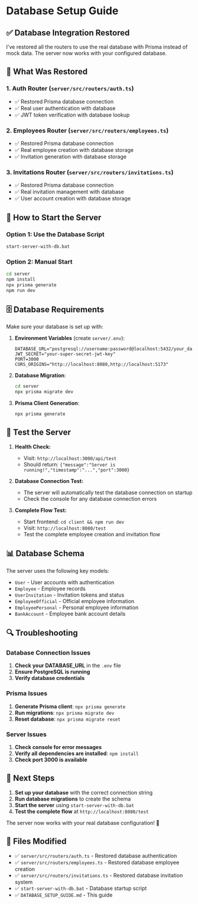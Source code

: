# Database Setup Guide

## ✅ **Database Integration Restored**

I've restored all the routers to use the real database with Prisma instead of mock data. The server now works with your configured database.

## 🔧 **What Was Restored**

### 1. **Auth Router** (`server/src/routers/auth.ts`)
- ✅ Restored Prisma database connection
- ✅ Real user authentication with database
- ✅ JWT token verification with database lookup

### 2. **Employees Router** (`server/src/routers/employees.ts`)
- ✅ Restored Prisma database connection
- ✅ Real employee creation with database storage
- ✅ Invitation generation with database storage

### 3. **Invitations Router** (`server/src/routers/invitations.ts`)
- ✅ Restored Prisma database connection
- ✅ Real invitation management with database
- ✅ User account creation with database storage

## 🚀 **How to Start the Server**

### Option 1: Use the Database Script
```bash
start-server-with-db.bat
```

### Option 2: Manual Start
```bash
cd server
npm install
npx prisma generate
npm run dev
```

## 🗄️ **Database Requirements**

Make sure your database is set up with:

1. **Environment Variables** (create `server/.env`):
   ```env
   DATABASE_URL="postgresql://username:password@localhost:5432/your_database"
   JWT_SECRET="your-super-secret-jwt-key"
   PORT=3000
   CORS_ORIGINS="http://localhost:8080,http://localhost:5173"
   ```

2. **Database Migration**:
   ```bash
   cd server
   npx prisma migrate dev
   ```

3. **Prisma Client Generation**:
   ```bash
   npx prisma generate
   ```

## 🧪 **Test the Server**

1. **Health Check:**
   - Visit: `http://localhost:3000/api/test`
   - Should return: `{"message":"Server is running!","timestamp":"...","port":3000}`

2. **Database Connection Test:**
   - The server will automatically test the database connection on startup
   - Check the console for any database connection errors

3. **Complete Flow Test:**
   - Start frontend: `cd client && npm run dev`
   - Visit: `http://localhost:8080/test`
   - Test the complete employee creation and invitation flow

## 📊 **Database Schema**

The server uses the following key models:
- `User` - User accounts with authentication
- `Employee` - Employee records
- `UserInvitation` - Invitation tokens and status
- `EmployeeOfficial` - Official employee information
- `EmployeePersonal` - Personal employee information
- `BankAccount` - Employee bank account details

## 🔍 **Troubleshooting**

### Database Connection Issues
1. **Check your DATABASE_URL** in the `.env` file
2. **Ensure PostgreSQL is running**
3. **Verify database credentials**

### Prisma Issues
1. **Generate Prisma client**: `npx prisma generate`
2. **Run migrations**: `npx prisma migrate dev`
3. **Reset database**: `npx prisma migrate reset`

### Server Issues
1. **Check console for error messages**
2. **Verify all dependencies are installed**: `npm install`
3. **Check port 3000 is available**

## 🎯 **Next Steps**

1. **Set up your database** with the correct connection string
2. **Run database migrations** to create the schema
3. **Start the server** using `start-server-with-db.bat`
4. **Test the complete flow** at `http://localhost:8080/test`

The server now works with your real database configuration! 🎉

## 📁 **Files Modified**

- ✅ `server/src/routers/auth.ts` - Restored database authentication
- ✅ `server/src/routers/employees.ts` - Restored database employee creation
- ✅ `server/src/routers/invitations.ts` - Restored database invitation system
- ✅ `start-server-with-db.bat` - Database startup script
- ✅ `DATABASE_SETUP_GUIDE.md` - This guide

